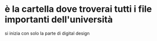 # è la cartella dove troverai tutti i file importanti dell'università
si inizia con solo la parte di digital design
